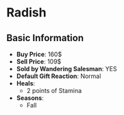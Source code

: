 # Radish

## Basic Information

- **Buy Price**: 160$
- **Sell Price**: 109$
- **Sold by Wandering Salesman**: YES
- **Default Gift Reaction**: Normal
- **Heals**:
  - 2 points of Stamina
- **Seasons**:
  - Fall